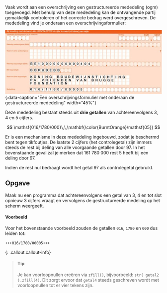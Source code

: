 
Vaak wordt aan een overschrijving een gestructureerde mededeling (ogm) toegevoegd. Met behulp van deze mededeling kan de ontvangende partij gemakkelijk controleren of het correcte bedrag werd overgeschreven. De mededeling vind je onderaan een overschrijvingsformulier:

![ogm](media/ogm.jpg "ogm"){:data-caption="Een overschrijvingsformulier met onderaan de gestructureerde mededeling" width="45%"}

Deze mededeling bestaat steeds uit **drie getallen** van achtereenvolgens 3, 4 en 5 cijfers.

$$
\mathsf{016/1780/000}\,\,\mathbf{\color{BurntOrange}\mathsf{05}}
$$

Er is een mechanisme in deze mededeling ingebouwd, zodat je beschermd bent tegen tikfoutjes. De laatste 2 cijfers (het controlegetal) zijn immers steeds de rest bij deling van alle voorgaande getallen door 97. In het bovenstaande geval zal je merken dat 161 780 000 rest 5 heeft bij een deling door 97.

Indien de rest nul bedraagt wordt het getal 97 als controlegetal gebruikt.

## Opgave

Maak nu een programma dat achtereenvolgens een getal van 3, 4 en tot slot opnieuw 3 cijfers vraagt en vervolgens de gestructureerde medeling op het scherm weergeeft.

#### Voorbeeld
Voor het bovenstaande voorbeeld zouden de getallen `016`, `1780` en `000` dus leiden tot:
```
+++016/1780/00005+++
```

{: .callout.callout-info}
> #### Tip
> Je kan voorloopnullen creëren via `zfill()`, bijvoorbeeld: `str( getal2 ).zfill(4)`. Dit zorgt ervoor dat `getal4` steeds geschreven wordt met voorloopnullen tot er vier tekens zijn.

